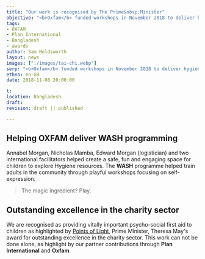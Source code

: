 ```yaml
---
title: "Our work is recognised by The Prime&nbsp;Minister"
objective: "<b>Oxfam</b> funded workshops in November 2018 to deliver hygiene resources to Rohingya refugee children in <b>Bangladesh</b>, which has been recognised in the Points of Light&nbsp;award."
tags:
- OXFAM
- Plan International
- Bangladesh
- awards
author: Sam Holdsworth
layout: news
images: ["./images/tai-chi.webp"]
serp: "<b>Oxfam</b> funded workshops in November 2018 to deliver hygiene resources to Rohingya refugee children in <b>Bangladesh</b>, which has been recognised in the Points of Light&nbsp;award."
ethno: en-GB
date: 2018-11-08 20:00:00

t:
location: Bangladesh
draft:
revision: draft || published

---
```


<!--

title: "We bring laughter to children in crisis&nbsp;zones"
title: "We bring joy to children in conflict&nbsp;zones"

# Partner name
> important endorsement
## About the partnership
- why is this a just cause?
- what is THIS partner's vision for the future?
- how do we meet their goals?
## Technical criteria
- tracking and monitoring
- accountability
- people
-->

<!-- what's this? https://lunessinfronteras.blogspot.com/p/actas-2019.html -->

## Helping OXFAM deliver WASH programming

Annabel Morgan, Nicholas Mamba, Edward Morgan (logistician) and two international <!--CUG-->facilitators helped create a safe, fun and engaging space for children to explore Hygiene resources. The **WASH** programme helped train adults in the community through playful workshops focusing on&nbsp;self-expression.

> The magic ingredient? Play.

<!--

**Play** helps children learn about themselves, each other and the world. It strengthens their bodies and their brains. It opens children up to new experiences and provides fertile ground for developing skills. It’s the best and most exciting way to learn.
-->

## Outstanding excellence in the charity&nbsp;sector

We are recognised as providing vitally important psycho-social first aid to children as highlighted by [Points of Light](https://www.pointsoflight.gov.uk/clowns-without-borders-uk/), Prime Minister, Theresa May's award for outstanding excellence in the charity&nbsp;sector. This work can not be done alone, as highlight by our partner contributions through **Plan International** and&nbsp;**Oxfam**.

<!-- We make a change and add resilience to communities -->


<!-- Nov. 2018 WASH, Oxfam
https://www.cwb-international.org/project/bangladesh-2018-1265/

https://www.cwb-international.org/wp-content/uploads/Bangladesh-Nov-Credit-Edward-Morgan-960x620.jpg

ARTISTIC TEAM
Annabel Morgan, Nicholas Mamba, Edward Morgan (logistician) and 2 CUG artists

SUMMARY
The aim of this tour was to create a safe, fun and engaging space for children to explore how best to create a WASH (Health and Hygiene) resource for children. We also lead playful workshops with adults focusing on fun and self-expression.

FIELD PARTNER
Oxfam

FINANCIAL SUPPORT
Oxfam

TYPE OF PROJECT
Workshops
-->
